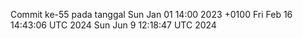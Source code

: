 Commit ke-55 pada tanggal Sun Jan 01 14:00 2023 +0100
Fri Feb 16 14:43:06 UTC 2024
Sun Jun  9 12:18:47 UTC 2024
